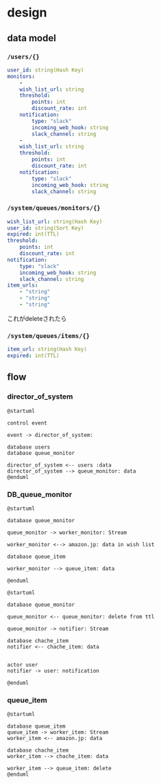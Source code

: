 # design

## data model

### `/users/{}`

```yaml
user_id: string(Hash Key)
monitors:
    - 
    wish_list_url: string
    threshold:
        points: int
        discount_rate: int
    notification: 
        type: "slack"
        incoming_web_hook: string
        slack_channel: string
    - 
    wish_list_url: string
    threshold:
        points: int
        discount_rate: int
    notification: 
        type: "slack"
        incoming_web_hook: string
        slack_channel: string       
```

### `/system/queues/monitors/{}`

```yaml
wish_list_url: string(Hash Key)
user_id: string(Sort Key)
expired: int(TTL)
threshold:
    points: int
    discount_rate: int
notification: 
    type: "slack"
    incoming_web_hook: string
    slack_channel: string
item_urls:
    - "string"
    - "string"
    - "string"
```

これがdeleteされたら

### `/system/queues/items/{}`

```yaml
item_url: string(Hash Key)
expired: int(TTL)
```



## flow

### director_of_system

```puml
@startuml

control event

event -> director_of_system: 

database users
database queue_monitor

director_of_system <-- users :data
director_of_system --> queue_monitor: data
@enduml
```

### DB_queue_monitor

```puml
@startuml

database queue_monitor

queue_monitor -> worker_monitor: Stream

worker_monitor <--> amazon.jp: data in wish list

database queue_item

worker_monitor --> queue_item: data

@enduml
```

```puml
@startuml

database queue_monitor

queue_monitor <-- queue_monitor: delete from ttl

queue_monitor -> notifier: Stream

database chache_item
notifier <-- chache_item: data


actor user
notifier -> user: notification

@enduml
```


### queue_item

```puml
@startuml

database queue_item
queue_item -> worker_item: Stream
worker_item <-- amazon.jp: data

database chache_item
worker_item --> chache_item: data

worker_item --> queue_item: delete
@enduml
```















